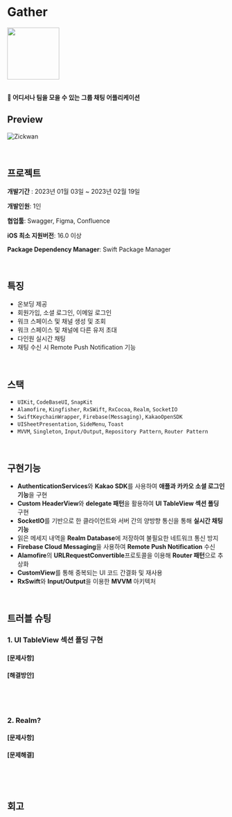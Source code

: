 # Gather

<img width="120" height="120" src="https://github.com/989ksy/Gather/assets/122261047/0be8047d-5ef0-43d6-add3-39be23eb12d2">

</br>
</br>

**💬 어디서나 팀을 모을 수 있는 그룹 채팅 어플리케이션**


## Preview

![Zickwan](https://github.com/989ksy/Gather/assets/122261047/d3bd0325-f2ae-45e9-8aa9-12621d74ed9f)


</br>

## 프로젝트

**개발기간** : 2023년 01월 03일 ~ 2023년 02월 19일

**개발인원**: 1인

**협업툴**: Swagger, Figma, Confluence

**iOS 최소 지원버전**: 16.0 이상

**Package Dependency Manager**: Swift Package Manager


</br>

## 특징

- 온보딩 제공
- 회원가입, 소셜 로그인, 이메일 로그인 
- 워크 스페이스 및 채널 생성 및 조회
- 워크 스페이스 및 채널에 다른 유저 초대
- 다인원 실시간 채팅
- 채팅 수신 시 Remote Push Notification 기능

</br>

## 스택

- `UIKit`, `CodeBaseUI`, `SnapKit`
- `Alamofire`, `Kingfisher`, `RxSWift`, `RxCocoa`, `Realm`, `SocketIO`
- `SwiftKeychainWrapper`, `Firebase(Messaging)`, `KakaoOpenSDK`
- `UISheetPresentation`, `SideMenu`, `Toast`
- `MVVM`, `Singleton`, `Input/Output`, `Repository Pattern`, `Router Pattern`

</br>

## 구현기능

- **AuthenticationServices**와 **Kakao SDK**를 사용하여 **애플과 카카오 소셜 로그인 기능**을 구현
- **Custom HeaderView**와 **delegate 패턴**을 활용하여 **UI TableView 섹션 폴딩** 구현
- **SocketIO**를 기반으로 한 클라이언트와 서버 간의 양방향 통신을 통해 **실시간 채팅 기능**
- 읽은 메세지 내역을 **Realm Database**에 저장하여 불필요한 네트워크 통신 방지
- **Firebase Cloud Messaging**을 사용하여 **Remote Push Notification** 수신
- **Alamofire**의 **URLRequestConvertible**프로토콜을 이용해 **Router 패턴**으로 추상화
- **CustomView**를 통해 중복되는 UI 코드 간결화 및 재사용
- **RxSwift**와 **Input/Output**을 이용한 **MVVM** 아키텍처


</br>

 ## 트러블 슈팅

### 1. UI TableView 섹션 폴딩 구현

#### [문제사항]



#### [해결방안]



``` swift

      
            
```



### 2. Realm?

#### [문제사항]



#### [문제해결]


``` swift



```


 </br>

 ## 회고

